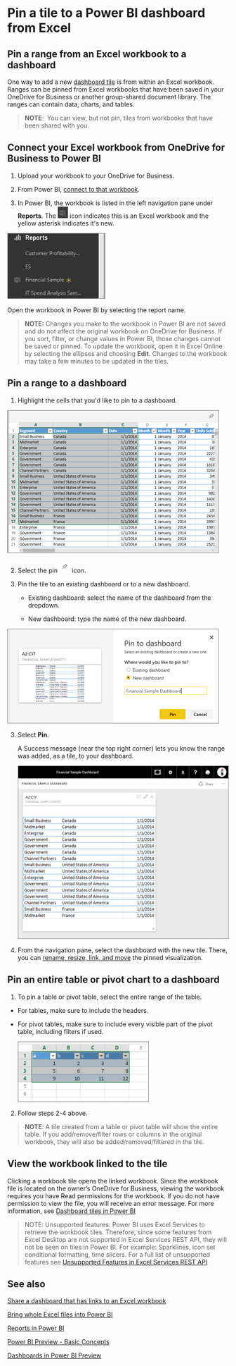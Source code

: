 ﻿<properties
   pageTitle="Pin a tile to a Power BI dashboard from Excel"
   description="Pin a tile to a Power BI dashboard from Excel. Pin ranges, charts, tables."
   services="powerbi"
   documentationCenter=""
   authors="mihart"
   manager="mblythe"
   editor=""
   tags=""/>

<tags
   ms.service="powerbi"
   ms.devlang="NA"
   ms.topic="article"
   ms.tgt_pltfrm="NA"
   ms.workload="powerbi"
   ms.date="11/14/2015"
   ms.author="mihart"/>

# Pin a tile to a Power BI dashboard from Excel

## Pin a range from an Excel workbook to a dashboard

﻿One way to add a new [dashboard tile](powerbi-service-dashboard-tiles.md) is from within an Excel workbook. Ranges can be pinned from Excel workbooks that have been saved in your OneDrive for Business or another group-shared document library. The ranges can contain data, charts, and tables.


>**NOTE**:  You can view, but not pin, tiles from workbooks that have been shared with you.

## Connect your Excel workbook from OneDrive for Business to Power BI

1.  Upload your workbook to your OneDrive for Business.

2. From Power BI, [connect to that workbook](powerbi-bring-in-whole-excel-files.md).

3.  In Power BI, the workbook is listed in the left navigation pane under **Reports**. The ![](media/powerbi-service-pin-a-tile-to-a-dashboard-from-excel/PBI_workbookIcon.png) icon indicates this is an Excel workbook and the yellow asterisk indicates it's new.

  ![](media/powerbi-service-pin-a-tile-to-a-dashboard-from-excel/PBI_pinnedFromExcel.png)

  Open the workbook in Power BI by selecting the report name.

>**NOTE:**  Changes you make to the workbook in Power BI are not saved and do not affect the original workbook on OneDrive for Business. If you sort, filter, or change values in Power BI, those changes cannot be saved or pinned. To update the workbook, open it in Excel Online by selecting the ellipses and choosing **Edit**. Changes to the workbook may take a few minutes to be updated in the tiles.     


## Pin a range to a dashboard

1. Highlight the cells that you'd like to pin to a dashboard.

  ![](media/powerbi-service-pin-a-tile-to-a-dashboard-from-excel/PBI_selectRange.png)

2.  Select the pin ![](media/powerbi-service-pin-a-tile-to-a-dashboard-from-a-report/PBI_PinTile_Small.png) icon. 

2.  Pin the tile to an existing dashboard or to a new dashboard. 

    -   Existing dashboard: select the name of the dashboard from the dropdown.

    -   New dashboard: type the name of the new dashboard.

  ![](media/powerbi-service-pin-a-tile-to-a-dashboard-from-excel/PBI_dashDialog.png)

3.  Select **Pin**.

    A Success message (near the top right corner) lets you know the range was added, as a tile, to your dashboard.

    ![](media/powerbi-service-pin-a-tile-to-a-dashboard-from-excel/PBI_pinnedToDash.png)

4.  From the navigation pane, select the dashboard with the new tile. There, you can [rename, resize, link, and move](powerbi-service-edit-a-tile-in-a-dashboard.md) the pinned visualization.

## Pin an entire table or pivot chart to a dashboard

1.  To pin a table or pivot table, select the entire range of the table.

  - For tables, make sure to include the headers.

  - For pivot tables, make sure to include every visible part of the pivot table, including filters if used.

    ![](media/powerbi-service-pin-a-tile-to-a-dashboard-from-excel/PBI_selectTable.png)

2. Follow steps 2-4 above.

>**NOTE**: A tile created from a table or pivot table will show the entire table.  If you add/remove/filter rows or columns in the original workbook, they will also be added/removed/filtered in the tile.

## View the workbook linked to the tile

Clicking a workbook tile opens the linked workbook. Since the workbook file is located on the owner’s OneDrive for Business, viewing the workbook requires you have Read permissions for the workbook. If you do not have permission to view the file, you will receive an error message. For more information, see [Dashboard tiles in Power BI](powerbi-service-dashboard-tiles.md)

>NOTE: Unsupported features: Power BI uses Excel Services to retrieve the workbook tiles. Therefore, since some features from Excel Desktop are not supported in Excel Services REST API, they will not be seen on tiles in Power BI. For example: Sparklines, icon set conditional formatting, time slicers. For a full list of unsupported features see [Unsupported Features in Excel Services REST API](http://msdn.microsoft.com/en-us/library/office/ff394477.aspx)


## See also

[Share a dashboard that has links to an Excel workbook](powerbi-service-share-dashboard-that-links-to-excel.md)

[Bring whole Excel files into Power BI](powerbi-bring-in-whole-excel-files.md)

[Reports in Power BI](powerbi-service-reports.md)

[Power BI Preview - Basic Concepts](powerbi-service-basic-concepts.md)

[Dashboards in Power BI Preview](powerbi-service-dashboards.md)

